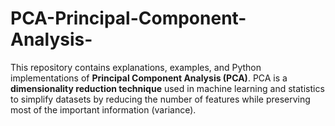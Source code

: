 # PCA-Principal-Component-Analysis-
This repository contains explanations, examples, and Python implementations of **Principal Component Analysis (PCA)**.   PCA is a **dimensionality reduction technique** used in machine learning and statistics to simplify datasets by reducing the number of features while preserving most of the important information (variance).  
